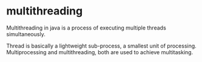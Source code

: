 # multithreading
Multithreading in java is a process of executing multiple threads simultaneously.

Thread is basically a lightweight sub-process, a smallest unit of processing. Multiprocessing and multithreading, both are used to achieve multitasking.
